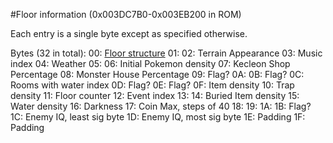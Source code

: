 #Floor information (0x003DC7B0-0x003EB200 in ROM)

Each entry is a single byte except as specified otherwise.

Bytes (32 in total):
    00: [Floor structure](floorLayouts.md)
    01:
    02: Terrain Appearance 
    03: Music index
    04: Weather
    05:
    06: Initial Pokemon density
    07: Kecleon Shop Percentage
    08: Monster House Percentage
    09: Flag?
    0A:
    0B: Flag?
    0C: Rooms with water index
    0D: Flag?
    0E: Flag?
    0F: Item density
    10: Trap density
    11: Floor counter
    12: Event index
    13:
    14: Buried Item density
    15: Water density
    16: Darkness
    17: Coin Max, steps of 40
    18:
    19:
    1A:
    1B: Flag?
    1C: Enemy IQ, least sig byte
    1D: Enemy IQ, most sig byte
    1E: Padding
    1F: Padding

